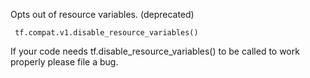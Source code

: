 
Opts out of resource variables. (deprecated)

```
 tf.compat.v1.disable_resource_variables()
```

If your code needs tf.disable_resource_variables() to be called to work properly please file a bug.
